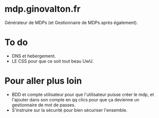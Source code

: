 # mdp.ginovalton.fr
Générateur de MDPs (et Gestionnaire de MDPs après également).

# To do
- DNS et hebergement.
- LE CSS pour que ce soit tout beau UwU.

# Pour aller plus loin
- BDD et compte utilisateur pour que l'utilisateur puisse créer le mdp, et l'ajouter dans son compte en qq clics pour que ça devienne un gestionnaire de mot de passes.
- S'instruire sur la sécurité pour bien sécuriser l'ensemble.